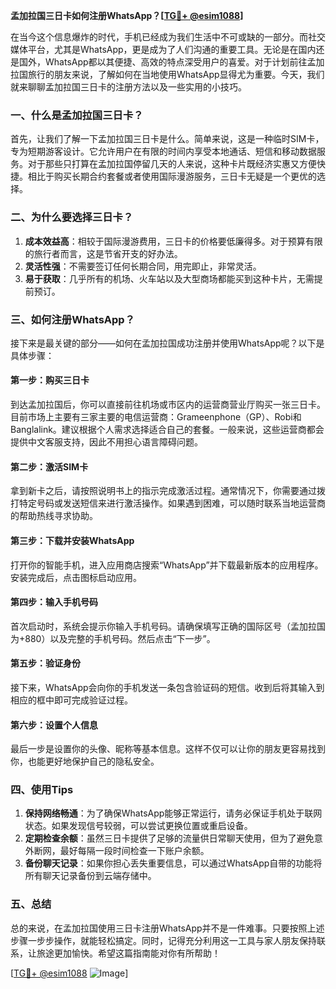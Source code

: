 **孟加拉国三日卡如何注册WhatsApp？[[TG💪+ @esim1088](https://t.me/s/esim1088)]**

在当今这个信息爆炸的时代，手机已经成为我们生活中不可或缺的一部分。而社交媒体平台，尤其是WhatsApp，更是成为了人们沟通的重要工具。无论是在国内还是国外，WhatsApp都以其便捷、高效的特点深受用户的喜爱。对于计划前往孟加拉国旅行的朋友来说，了解如何在当地使用WhatsApp显得尤为重要。今天，我们就来聊聊孟加拉国三日卡的注册方法以及一些实用的小技巧。

### 一、什么是孟加拉国三日卡？

首先，让我们了解一下孟加拉国三日卡是什么。简单来说，这是一种临时SIM卡，专为短期游客设计。它允许用户在有限的时间内享受本地通话、短信和移动数据服务。对于那些只打算在孟加拉国停留几天的人来说，这种卡片既经济实惠又方便快捷。相比于购买长期合约套餐或者使用国际漫游服务，三日卡无疑是一个更优的选择。

### 二、为什么要选择三日卡？

1. **成本效益高**：相较于国际漫游费用，三日卡的价格要低廉得多。对于预算有限的旅行者而言，这是节省开支的好办法。
2. **灵活性强**：不需要签订任何长期合同，用完即止，非常灵活。
3. **易于获取**：几乎所有的机场、火车站以及大型商场都能买到这种卡片，无需提前预订。

### 三、如何注册WhatsApp？

接下来是最关键的部分——如何在孟加拉国成功注册并使用WhatsApp呢？以下是具体步骤：

#### 第一步：购买三日卡

到达孟加拉国后，你可以直接前往机场或市区内的运营商营业厅购买一张三日卡。目前市场上主要有三家主要的电信运营商：Grameenphone（GP）、Robi和Banglalink。建议根据个人需求选择适合自己的套餐。一般来说，这些运营商都会提供中文客服支持，因此不用担心语言障碍问题。

#### 第二步：激活SIM卡

拿到新卡之后，请按照说明书上的指示完成激活过程。通常情况下，你需要通过拨打特定号码或发送短信来进行激活操作。如果遇到困难，可以随时联系当地运营商的帮助热线寻求协助。

#### 第三步：下载并安装WhatsApp

打开你的智能手机，进入应用商店搜索“WhatsApp”并下载最新版本的应用程序。安装完成后，点击图标启动应用。

#### 第四步：输入手机号码

首次启动时，系统会提示你输入手机号码。请确保填写正确的国际区号（孟加拉国为+880）以及完整的手机号码。然后点击“下一步”。

#### 第五步：验证身份

接下来，WhatsApp会向你的手机发送一条包含验证码的短信。收到后将其输入到相应的框中即可完成验证过程。

#### 第六步：设置个人信息

最后一步是设置你的头像、昵称等基本信息。这样不仅可以让你的朋友更容易找到你，也能更好地保护自己的隐私安全。

### 四、使用Tips

1. **保持网络畅通**：为了确保WhatsApp能够正常运行，请务必保证手机处于联网状态。如果发现信号较弱，可以尝试更换位置或重启设备。
2. **定期检查余额**：虽然三日卡提供了足够的流量供日常聊天使用，但为了避免意外断网，最好每隔一段时间检查一下账户余额。
3. **备份聊天记录**：如果你担心丢失重要信息，可以通过WhatsApp自带的功能将所有聊天记录备份到云端存储中。

### 五、总结

总的来说，在孟加拉国使用三日卡注册WhatsApp并不是一件难事。只要按照上述步骤一步步操作，就能轻松搞定。同时，记得充分利用这一工具与家人朋友保持联系，让旅途更加愉快。希望这篇指南能对你有所帮助！

[[TG💪+ @esim1088](https://t.me/s/esim1088) ![Image](https://i.postimg.cc/4NQfJmqS/Snipaste-2025-05-13-00-14-12.png)]
